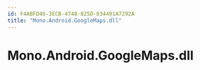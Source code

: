 ```yaml
---
id: F4ABFD46-3ECB-4748-825D-034491A7292A
title: "Mono.Android.GoogleMaps.dll"
---
```


# Mono.Android.GoogleMaps.dll
